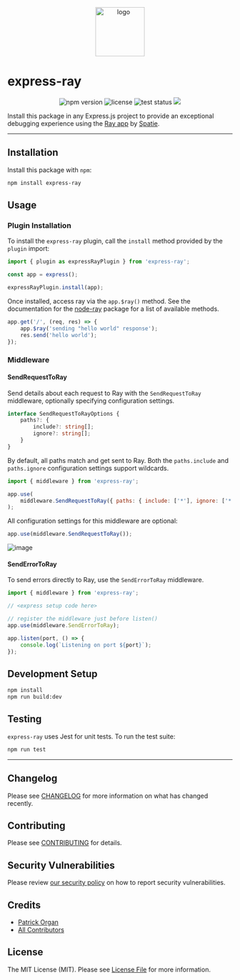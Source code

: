<p align="center">    
    <img src="https://user-images.githubusercontent.com/5508707/158072103-6b329884-c4fa-42f6-8e55-c753bc73374c.png" alt="logo" height="110" />
</p>

# express-ray

<p align="center">
    <img src="https://shields.io/npm/v/express-ray" alt="npm version">
    <img src="https://shields.io/github/license/permafrost-dev/express-ray?logo=opensourceinitiative&logoColor=white" alt="license">
    <img src="https://github.com/permafrost-dev/express-ray/workflows/Run%20Tests/badge.svg" alt="test status">
    <img src="https://codecov.io/gh/permafrost-dev/express-ray/branch/main/graph/badge.svg?token=1tgFqjGUPF"/>
    <!--<br>-->
    <!--<img src="https://img.shields.io/npm/dt/express-ray.svg?logo=npm" alt="npm downloads">-->
</p>

Install this package in any Express.js project to provide an exceptional debugging experience using the [Ray app](https://myray.app) by [Spatie](https://spatie.be).

---

## Installation

Install this package with `npm`:

```bash
npm install express-ray
```

## Usage

### Plugin Installation

To install the `express-ray` plugin, call the `install` method provided by the `plugin` import:

```js
import { plugin as expressRayPlugin } from 'express-ray';

const app = express();

expressRayPlugin.install(app);
```

Once installed, access ray via the `app.$ray()` method. See the documentation for the [node-ray](https://github.com/permafrost-dev/node-ray) package for a list of available methods.

```js
app.get('/', (req, res) => {
    app.$ray('sending "hello world" response');
    res.send('hello world');
});
```

### Middleware

#### SendRequestToRay

Send details about each request to Ray with the `SendRequestToRay` middleware, optionally specifying configuration settings.

```ts
interface SendRequestToRayOptions {
    paths?: {
        include?: string[];
        ignore?: string[];
    }
}
```

By default, all paths match and get sent to Ray. Both the `paths.include` and `paths.ignore` configuration settings support wildcards.

```js
import { middleware } from 'express-ray';

app.use(
    middleware.SendRequestToRay({ paths: { include: ['*'], ignore: ['*.css'] } })
);
```

All configuration settings for this middleware are optional:

```js
app.use(middleware.SendRequestToRay());
```

![image](https://user-images.githubusercontent.com/5508707/158073710-37209980-63b0-4812-9687-f3c1b7c721ab.png)

#### SendErrorToRay

To send errors directly to Ray, use the `SendErrorToRay` middleware.

```js
import { middleware } from 'express-ray';

// <express setup code here>

// register the middleware just before listen()
app.use(middleware.SendErrorToRay);

app.listen(port, () => {
    console.log(`Listening on port ${port}`);
});
```

## Development Setup

```bash
npm install
npm run build:dev
```

## Testing

`express-ray` uses Jest for unit tests. To run the test suite:

```bash
npm run test
```

---

## Changelog

Please see [CHANGELOG](CHANGELOG.md) for more information on what has changed recently.

## Contributing

Please see [CONTRIBUTING](.github/CONTRIBUTING.md) for details.

## Security Vulnerabilities

Please review [our security policy](../../security/policy) on how to report security vulnerabilities.

## Credits

- [Patrick Organ](https://github.com/patinthehat)
- [All Contributors](../../contributors)

## License

The MIT License (MIT). Please see [License File](LICENSE) for more information.
